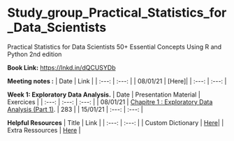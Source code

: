 # Study_group_Practical_Statistics_for_Data_Scientists
Practical Statistics for Data Scientists 50+ Essential Concepts Using R and Python 2nd edition


**Book Link:** https://lnkd.in/dQCUSYDb  

**Meeting notes :**
| Date | Link |
| :---: | :---: |
| 08/01/21 | [Here]|
| :---: | :---: |

**Week 1: Exploratory Data Analysis.**
| Date | Presentation Material | Exercices |
| :---: | :---: | :---: | 
| 08/01/21 | [Chapitre 1 : Exploratory Data Analysis (Part 1)](https://github.com/lamiaehana/study_group_Practical_Statistics_for_Data_Scientists/blob/main/Chapter%201%20Exploratory%20Data%20Analysis%20Page%201%20to%20page%2019.pdf). | 283 |
| 15/01/21 | :---: | :---: | 



**Helpful Resources**
| Title | Link |
| :---: | :---: |
| Custom Dictionary | [Here](https://airtable.com/shrvxgE0Ot1Szb22U)|
| Extra Ressources | [Here](https://airtable.com/shrHRTcPHyTRLEVew) |


